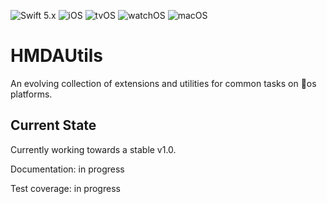 ![Swift 5.x](https://img.shields.io/badge/Swift-5-orange.svg?style=flat)
![iOS](https://img.shields.io/badge/platform-iOS-lightgrey.svg?style=flat)
![tvOS](https://img.shields.io/badge/platform-tvOS-lightgrey.svg?style=flat)
![watchOS](https://img.shields.io/badge/platform-watchOS-lightgrey.svg?style=flat)
![macOS](https://img.shields.io/badge/platform-macOS-lightblue.svg?style=flat)

# HMDAUtils

An evolving collection of extensions and utilities for common tasks on os platforms.



## Current State

Currently working towards a stable v1.0.

Documentation: in progress

Test coverage: in progress
